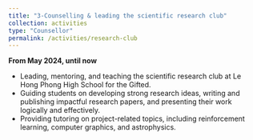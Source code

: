 ```yaml
---
title: "3-Counselling & leading the scientific research club"
collection: activities
type: "Counsellor"
permalink: /activities/research-club
---
```


**From May 2024, until now**
- Leading, mentoring, and teaching the scientific research club at Le Hong Phong High School for the Gifted.
- Guiding students on developing strong research ideas, writing and publishing impactful research papers, and presenting their work logically and effectively.
- Providing tutoring on project-related topics, including reinforcement learning, computer graphics, and astrophysics.